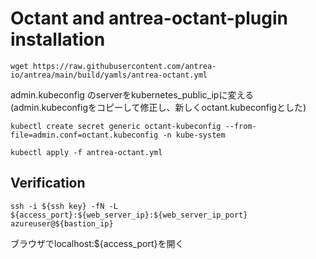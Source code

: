 # Octant and antrea-octant-plugin installation
```
wget https://raw.githubusercontent.com/antrea-io/antrea/main/build/yamls/antrea-octant.yml
```
admin.kubeconfig のserverをkubernetes_public_ipに変える(admin.kubeconfigをコピーして修正し、新しくoctant.kubeconfigとした)
```
kubectl create secret generic octant-kubeconfig --from-file=admin.conf=octant.kubeconfig -n kube-system
```
```
kubectl apply -f antrea-octant.yml
```
## Verification
```
ssh -i ${ssh key} -fN -L ${access_port}:${web_server_ip}:${web_server_ip_port} azureuser@${bastion_ip}
```
ブラウザでlocalhost:${access_port}を開く
